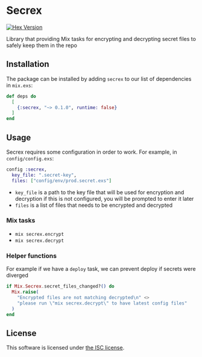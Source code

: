 # Secrex

[![Hex Version](https://img.shields.io/hexpm/v/secrex.svg "Hex Version")](https://hex.pm/packages/secrex)

Library that providing Mix tasks for encrypting and decrypting secret files to safely keep them in the repo

## Installation

The package can be installed
by adding `secrex` to our list of dependencies in `mix.exs`:

```elixir
def deps do
  [
    {:secrex, "~> 0.1.0", runtime: false}
  ]
end
```

## Usage

Secrex requires some configuration in order to work. For example, in `config/config.exs`:

```elixir
config :secrex,
  key_file: ".secret-key",
  files: ["config/env/prod.secret.exs"]
```

* `key_file` is a path to the key file that will be used for encryption and decryption
  if this is not configured, you will be prompted to enter it later
* `files` is a list of files that needs to be encrypted and decrypted

### Mix tasks

* `mix secrex.encrypt`
* `mix secrex.decrypt`

### Helper functions

For example if we have a `deploy` task, we can prevent deploy if secrets were diverged

```elixir
if Mix.Secrex.secret_files_changed?() do
  Mix.raise(
    "Encrypted files are not matching decrypted\n" <>
    "please run \"mix secrex.decrypt\" to have latest config files"
  )
end
```

## License

This software is licensed under [the ISC license](LICENSE).
